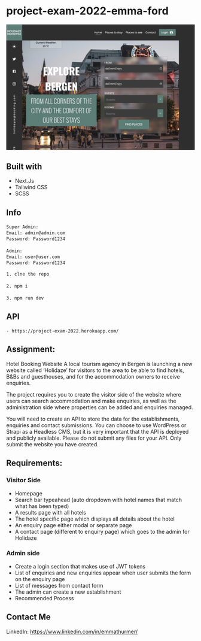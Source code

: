# project-exam-2022-emma-ford

![Screenshot of the website home page](./public/img/ProjectExam22_3.png)

## Built with

- Next.Js
- Tailwind CSS
- SCSS

## Info

```
Super Admin:
Email: admin@admin.com
Password: Password1234

Admin:
Email: user@user.com
Password: Password1234

```

```
1. clne the repo

2. npm i

3. npm run dev
```

## API

```
- https://project-exam-2022.herokuapp.com/
```

## Assignment:

Hotel Booking Website
A local tourism agency in Bergen is launching a new website called ‘Holidaze’ for visitors to the area to be able to find hotels, B&Bs and guesthouses, and for the accommodation owners to receive enquiries.

The project requires you to create the visitor side of the website where users can search accommodation and make enquiries, as well as the administration side where properties can be added and enquiries managed.

You will need to create an API to store the data for the establishments, enquiries and contact submissions. You can choose to use WordPress or Strapi as a Headless CMS, but it is very important that the API is deployed and publicly available. Please do not submit any files for your API. Only submit the website you have created.

## Requirements:

### Visitor Side

- Homepage
- Search bar typeahead (auto dropdown with hotel names that match what has been typed)
- A results page with all hotels
- The hotel specific page which displays all details about the hotel
- An enquiry page either modal or separate page
- A contact page (different to enquiry page) which goes to the admin for Holidaze

### Admin side

- Create a login section that makes use of JWT tokens
- List of enquiries and new enquiries appear when user submits the form on the enquiry page
- List of messages from contact form
- The admin can create a new establishment
- Recommended Process

## Contact Me

LinkedIn: https://www.linkedin.com/in/emmathurmer/
